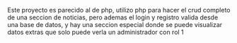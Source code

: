 Este proyecto es parecido al de php, utilizo php para hacer el crud completo de una seccion de noticias, pero ademas el login y registro valida desde una base de datos, y hay una seccion especial donde se puede visualizar datos extras que solo puede verla un administrador con rol 1

